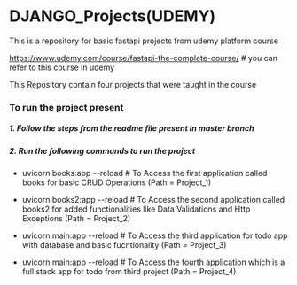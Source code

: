 # DJANGO_Projects(UDEMY)
This is a repository for basic fastapi projects from udemy platform course

https://www.udemy.com/course/fastapi-the-complete-course/ # you can refer to this course in udemy


This Repository contain four projects that were taught in the course

### To run the project present 
##### 1. Follow the steps from the readme file present in master branch 
##### 2. Run the following commands to run the project 

- uvicorn books:app --reload   # To Access the first application called books for basic CRUD Operations (Path = Project_1)

- uvicorn books2:app --reload  # To Access the second application called books2 for added functionalities like Data Validations and Http Exceptions (Path = Project_2)

- uvicorn main:app --reload   # To Access the third application for todo app with database and basic fucntionality (Path = Project_3)

- uvicorn main:app --reload  # To Access the fourth application which is a full stack app for todo from third project (Path = Project_4)
